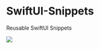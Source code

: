 # SwiftUI-Snippets
Reusable SwiftUI Snippets

<img src="https://miro.medium.com/max/600/1*vMuzAesLiPp2TerWlaTfYw.png"/>
